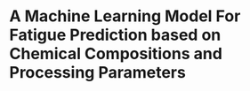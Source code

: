 # A Machine Learning Model For Fatigue Prediction based on Chemical Compositions and Processing Parameters

